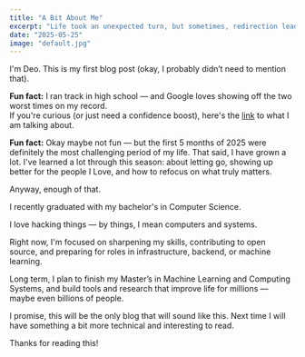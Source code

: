 ```yaml
---
title: "A Bit About Me"
excerpt: "Life took an unexpected turn, but sometimes, redirection leads to a deeper purpose."
date: "2025-05-25"
image: "default.jpg"
---
```




I'm Deo. This is my first blog post (okay, I probably didn’t need to mention that).

**Fun fact:** I ran track in high school — and Google loves showing off the two worst times on my record.  
If you're curious (or just need a confidence boost), here's the [link](https://www.directathletics.com/athletes/track/7611467.html) to what I am talking about.

**Fun fact:** Okay maybe not fun — but the first 5 months of 2025 were definitely the most challenging period of my life. That said, I have grown a lot.
I've learned a lot through this season: about letting go, showing up better for the people I Love, and how to refocus on what truly matters.

Anyway, enough of that.

I recently graduated with my bachelor's in Computer Science.

I love hacking things — by things, I mean computers and systems.

Right now, I'm focused on sharpening my skills, contributing to open source, and preparing for roles in infrastructure, backend, or machine learning.

Long term, I plan to finish my Master’s in Machine Learning and Computing Systems, and build tools and research that improve life for millions — maybe even billions of people.

I promise, this will be the only blog that will sound like this. Next time I will have something a bit more technical and interesting to read.

Thanks for reading this!



